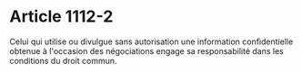 # Article 1112-2

<p>Celui qui utilise ou divulgue sans autorisation une information confidentielle obtenue à l'occasion des négociations engage sa responsabilité dans les conditions du droit commun.</p>